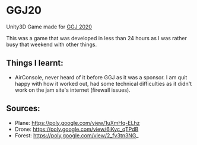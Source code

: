 # GGJ20
Unity3D Game made for [GGJ 2020](https://globalgamejam.org/)

This was a game that was developed in less than 24 hours as I was rather busy that weekend with other things.

## Things I learnt:
* AirConsole, never heard of it before GGJ as it was a sponsor. I am quit happy with how it worked out, had some technical difficulties as it didn't work on the jam site's internet (firewall issues). 

## Sources:
* Plane: https://poly.google.com/view/1uXmHq-ELhz
* Drone: https://poly.google.com/view/6iKyc_qTPdB
* Forest: https://poly.google.com/view/2_fv3tn3NG_
